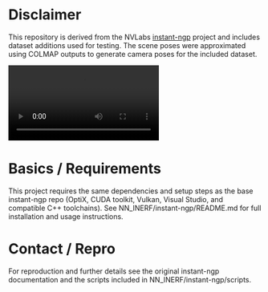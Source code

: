 # Disclaimer

This repository is derived from the NVLabs [instant-ngp](https://github.com/NVlabs/instant-ngp) project and includes dataset additions used for testing. The scene poses were approximated using COLMAP outputs to generate camera poses for the included dataset.

<video src="NERF_instant_ngp_itokawa_demo.mp4" controls></video>

# Basics / Requirements

This project requires the same dependencies and setup steps as the base instant-ngp repo (OptiX, CUDA toolkit, Vulkan, Visual Studio, and compatible C++ toolchains). See NN_INERF/instant-ngp/README.md for full installation and usage instructions.

# Contact / Repro

For reproduction and further details see the original instant-ngp documentation and the scripts included in NN_INERF/instant-ngp/scripts.
